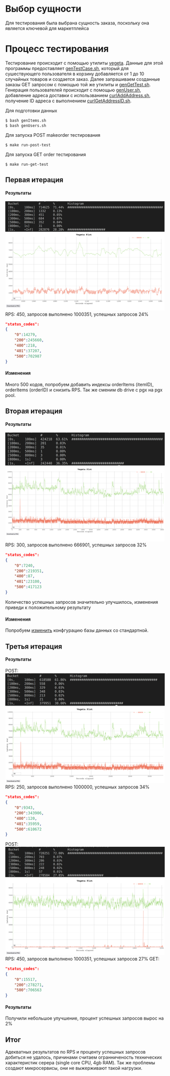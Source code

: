 # Выбор сущности
Для тестирования была выбрана сущность заказа, поскольку она является ключевой для маркетплейса
# Процесс тестирования
Тестирование происходит с помощью утилиты [vegeta](https://github.com/tsenart/vegeta). Данные для этой программы предоставляет [genTestCase.sh](https://github.com/go-park-mail-ru/2022_2_Base/blob/Base-5.2_srs_3/perf_test/genTestCase.sh), который для сушествующего пользователя в корзину добавляется от 1 до 10 случайных товаров и создается заказ.
Далее запрашиваем созданные заказы GET запросом с помощью той же утилиты и [genGetTest.sh](https://github.com/go-park-mail-ru/2022_2_Base/blob/Base-5.2_srs_3/perf_test/genGetTest.sh). Генерация пользователей происходит с помощью [genUser.sh](https://github.com/go-park-mail-ru/2022_2_Base/blob/Base-5.2_srs_3/perf_test/genUsers.sh), добавление адреса доставки с использванием [curlAddAddress.sh](https://github.com/go-park-mail-ru/2022_2_Base/blob/Base-5.2_srs_3/perf_test/curlAddAddress.sh), получение ID адреса с выполнением [curlGetAddressID.sh](https://github.com/go-park-mail-ru/2022_2_Base/blob/Base-5.2_srs_3/perf_test/curlGetAddressID.sh).

Для подготовки данных
```console
$ bash genItems.sh
$ bash genUsers.sh
```

Для запуска POST makeorder тестирования
```console
$ make run-post-test
```

Для запуска GET order тестирования
```console
$ make run-get-test
```
## Первая итерация
#### Результаты
![image](https://github.com/go-park-mail-ru/2022_2_Base/blob/Base-5.2_srs_3/perf_test/1/hist1.png)
![image](https://github.com/go-park-mail-ru/2022_2_Base/blob/Base-5.2_srs_3/perf_test/1/plot1.png)
RPS: 450, запросов выполнено 1000351, успешных запросов 24%
```json
"status_codes":
{
    "0":14279,
    "200":245660,
    "400":218,
    "401":37207,
    "500":702987
}
```
#### Изменения
Много 500 кодов, попробуем добавить индексы orderItems (itemID), orderItems (orderID) и снизить RPS. Так же сменим db drive с pgx на pgx pool.
## Вторая итерация
#### Результаты
![image](https://github.com/go-park-mail-ru/2022_2_Base/blob/Base-5.2_srs_3/perf_test/3/hist3.png)
![image](https://github.com/go-park-mail-ru/2022_2_Base/blob/Base-5.2_srs_3/perf_test/3/plot3.png)
RPS: 300, запросов выполнено 666901, успешных запросов 32%
```json
"status_codes":
{
    "0":7240,
    "200":219351,
    "400":87,
    "401":23100,
    "500":417123
}
```
Количество успешных запросов значительно улучшилось, изменения приведи к положительному результату
#### Изменения
Попробуем [изменить](https://github.com/go-park-mail-ru/2022_2_Base/blob/Base-5.2_srs_3/_postgres/postgres.conf) конфгурацию базы данных со стандартной.
## Третья итерация
#### Результаты
POST:
![image](https://github.com/go-park-mail-ru/2022_2_Base/blob/Base-5.2_srs_3/perf_test/5/hist5.png)
![image](https://github.com/go-park-mail-ru/2022_2_Base/blob/Base-5.2_srs_3/perf_test/5/plot5.png)
RPS: 250, запросов выполнено 1000000, успешных запросов 34%
```json 
"status_codes":
{
    "0":9343,
    "200":343906,
    "400":120,
    "401":35959,
    "500":610672
}
```
POST:
![image](https://github.com/go-park-mail-ru/2022_2_Base/blob/Base-5.2_srs_3/perf_test/5get/hist5.png)
![image](https://github.com/go-park-mail-ru/2022_2_Base/blob/Base-5.2_srs_3/perf_test/5get/plot5.png)
RPS: 450, запросов выполнено 1000351, успешных запросов 27%
GET:
```json 
"status_codes":
{
    "0":15517,
    "200":278271,
    "500":706563
}
```
#### Результаты
Получили небольшое улучшение, процент успешных запросов вырос на 2%
## Итог
Адекватных результатов по RPS и проценту успешных запросов добиться не удалось,
причинами считаем огранниченость технических характеристик серера (single core CPU, 4gb RAM). Так же проблемы создают микросервисы, они не выжерживают такой нагрузки.